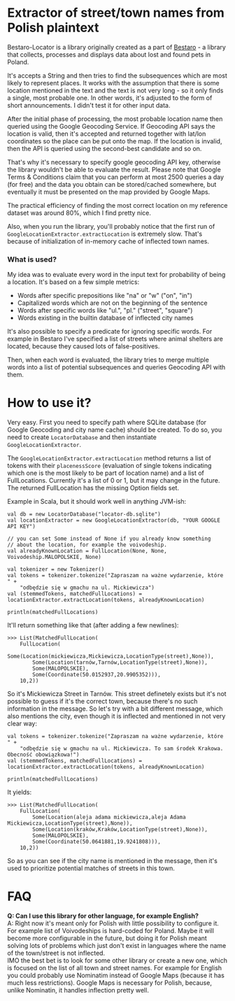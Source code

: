 # Extractor of street/town names from Polish plaintext

Bestaro-Locator is a library originally created as a part of [Bestaro](https://github.com/alchrabas/bestaro) - a library that collects, processes and displays data about lost and found pets in Poland.

It's accepts a String and then tries to find the subsequences which are most likely to represent places. It works with the assumption that there is some location mentioned in the text and the text is not very long - so it only finds a single, most probable one. In other words, it's adjusted to the form of short announcements. I didn't test it for other input data.


After the initial phase of processing, the most probable location name then queried using the Google Geocoding Service. If Geocoding API says the location is valid, then it's accepted and returned together with lat/lon coordinates so the place can be put onto the map. If the location is invalid, then the API is queried using the second-best candidate and so on.

That's why it's necessary to specify google geocoding API key, otherwise the library wouldn't be able to evaluate the result.
Please note that Google Terms & Conditions claim that you can perform at most 2500 queries a day (for free) and the data you obtain can be stored/cached somewhere, but eventually it must be presented on the map provided by Google Maps.

The practical efficiency of finding the most correct location on my reference dataset was around 80%, which I find pretty nice.

Also, when you run the library, you'll probably notice that the first run of `GoogleLocationExtractor.extractLocation` is extremely slow. That's because of initialization of in-memory cache of inflected town names.

### What is used?
My idea was to evaluate every word in the input text for probability of being a location. It's based on a few simple metrics:
 - Words after specific prepositions like "na" or "w" ("on", "in")
 - Capitalized words which are not on the beginning of the sentence
 - Words after specific words like "ul.", "pl." ("street", "square")
 - Words existing in the builtin database of inflected city names

It's also possible to specify a predicate for ignoring specific words. For example in Bestaro I've specified a list of streets where animal shelters are located, because they caused lots of false-positives.

Then, when each word is evaluated, the library tries to merge multiple words into a list of potential subsequences and queries Geocoding API with them.

# How to use it?

Very easy. First you need to specify path where SQLite database (for Google Geocoding and city name cache) should be created. To do so, you need to create `LocatorDatabase` and then instantiate `GoogleLocationExtractor`.

The `GoogleLocationExtractor.extractLocation` method returns a list of tokens with their `placenessScore` (evaluation of single tokens indicating which one is the most likely to be part of location name) and a list of FullLocations. Currently it's a list of 0 or 1, but it may change in the future. The returned FullLocation has the missing Option fields set.

Example in Scala, but it should work well in anything JVM-ish:

```
val db = new LocatorDatabase("locator-db.sqlite")
val locationExtractor = new GoogleLocationExtractor(db, "YOUR GOOGLE API KEY")

// you can set Some instead of None if you already know something
// about the location, for example the voivodeship.
val alreadyKnownLocation = FullLocation(None, None, Voivodeship.MALOPOLSKIE, None)

val tokenizer = new Tokenizer()
val tokens = tokenizer.tokenize("Zapraszam na ważne wydarzenie, które " + 
	"odbędzie się w gmachu na ul. Mickiewicza")
val (stemmedTokens, matchedFullLocations) = locationExtractor.extractLocation(tokens, alreadyKnownLocation)

println(matchedFullLocations)
```

It'll return something like that (after adding a few newlines):
```
>>> List(MatchedFullLocation(
	FullLocation(
		Some(Location(mickiewicza,Mickiewicza,LocationType(street),None)),
		Some(Location(tarnów,Tarnów,LocationType(street),None)),
		Some(MALOPOLSKIE),
		Some(Coordinate(50.0152937,20.9905352))),
	10,2))
```

So it's Mickiewicza Street in Tarnów. This street definetely exists but it's not possible to guess if it's the correct town, because there's no such information in the message. So let's try with a bit different message, which also mentions the city, even though it is inflected and mentioned in not very clear way:

```
val tokens = tokenizer.tokenize("Zapraszam na ważne wydarzenie, które " +
	"odbędzie się w gmachu na ul. Mickiewicza. To sam środek Krakowa. Obecność obowiązkowa!")
val (stemmedTokens, matchedFullLocations) = locationExtractor.extractLocation(tokens, alreadyKnownLocation)

println(matchedFullLocations)
```

It yields:
```
>>> List(MatchedFullLocation(
	FullLocation(
		Some(Location(aleja adama mickiewicza,aleja Adama Mickiewicza,LocationType(street),None)),
		Some(Location(kraków,Kraków,LocationType(street),None)),
		Some(MALOPOLSKIE),
		Some(Coordinate(50.0641881,19.9241808))),
	10,2))
```

So as you can see if the city name is mentioned in the message, then it's used to prioritize potential matches of streets in this town.


# FAQ
**Q: Can I use this library for other language, for example English?**  
A: Right now it's meant only for Polish with little possibility to configure it. For example list of Voivodeships is hard-coded for Poland. Maybe it will become more configurable in the future, but doing it for Polish meant solving lots of problems which just don't exist in languages where the name of the town/street is not inflected.  
IMO the best bet is to look for some other library or create a new one, which is focused on the list of all town and street names. For example for English you could probably use Nominatim instead of Google Maps (because it has much less restrictions). Google Maps is necessary for Polish, because, unlike Nominatin, it handles inflection pretty well.


